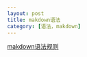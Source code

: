 ```yaml
---
layout: post
title: makdown语法
category: [语法，makdown]
---
```


[makdown语法规则](<https://www.jianshu.com/p/a6a6a22e9393>)

